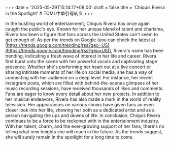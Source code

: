 +++
date = '2025-05-29T15:14:17+08:00'
draft = false
title = 'Chiquis Rivera in the Spotlight' # TOML中单引号转义
+++

In the bustling world of entertainment, Chiquis Rivera has once again caught the public's eye. Known for her unique blend of talent and charisma, Rivera has been a figure that fans across the United States can't seem to get enough of. As per the trends on Google (you can check the latest at [https://trends.google.com/trending/rss?geo=US](https://trends.google.com/trending/rss?geo=US)), Rivera's name has been trending, indicating a fresh wave of interest in her life and career. Rivera first burst onto the scene with her powerful vocals and captivating stage presence. Whether she's performing her heart out at a live concert or sharing intimate moments of her life on social media, she has a way of connecting with her audience on a deep level. For instance, her recent Instagram posts, which are filled with behind-the-scenes glimpses of her music recording sessions, have received thousands of likes and comments. Fans are eager to know every detail about her new projects. In addition to her musical endeavors, Rivera has also made a mark in the world of reality television. Her appearances on various shows have given fans an even closer look into her life, showing her both as a dedicated artist and as a person navigating the ups and downs of life. In conclusion, Chiquis Rivera continues to be a force to be reckoned with in the entertainment industry. With her talent, charm, and the ever-growing support of her fans, there's no telling what new heights she will reach in the future. As the trends suggest, she will surely remain in the spotlight for a long time to come.